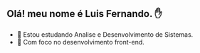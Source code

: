 ## Olá! meu nome é Luis Fernando.  :hand:

- :closed_book:    Estou estudando Analise e Desenvolvimento de Sistemas.
- :rocket:   Com foco no desenvolvimento front-end.

```

```